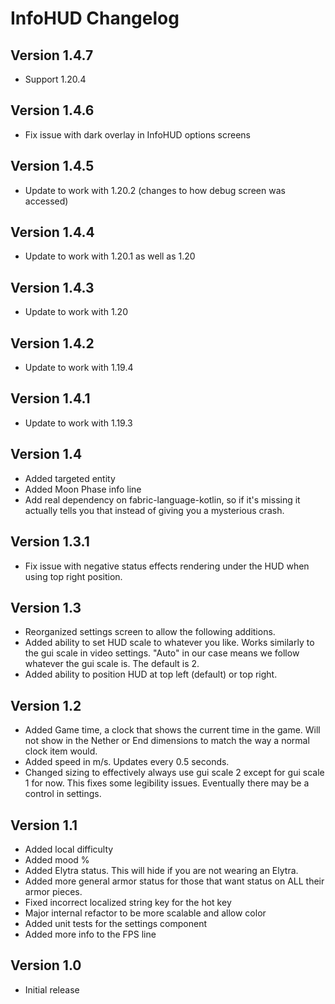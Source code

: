 # InfoHUD Changelog

## Version 1.4.7
- Support 1.20.4

## Version 1.4.6
- Fix issue with dark overlay in InfoHUD options screens

## Version 1.4.5
- Update to work with 1.20.2 (changes to how debug screen was accessed)

## Version 1.4.4
- Update to work with 1.20.1 as well as 1.20

## Version 1.4.3
- Update to work with 1.20

## Version 1.4.2
- Update to work with 1.19.4

## Version 1.4.1
- Update to work with 1.19.3

## Version 1.4
- Added targeted entity
- Added Moon Phase info line
- Add real dependency on fabric-language-kotlin, so if it's missing it actually tells you that instead of giving you a mysterious crash.

## Version 1.3.1
- Fix issue with negative status effects rendering under the HUD when using top right position.

## Version 1.3
- Reorganized settings screen to allow the following additions.
- Added ability to set HUD scale to whatever you like. Works similarly to the gui scale in video settings. "Auto" in our case means we follow whatever the gui scale is. The default is 2.
- Added ability to position HUD at top left (default) or top right.

## Version 1.2
- Added Game time, a clock that shows the current time in the game. Will not show in the Nether or End dimensions to match the way a normal clock item would.
- Added speed in m/s. Updates every 0.5 seconds.
- Changed sizing to effectively always use gui scale 2 except for gui scale 1 for now. This fixes some legibility issues. Eventually there may be a control in settings.

## Version 1.1
- Added local difficulty
- Added mood %
- Added Elytra status. This will hide if you are not wearing an Elytra.
- Added more general armor status for those that want status on ALL their armor pieces.
- Fixed incorrect localized string key for the hot key
- Major internal refactor to be more scalable and allow color
- Added unit tests for the settings component
- Added more info to the FPS line

## Version 1.0 
- Initial release
